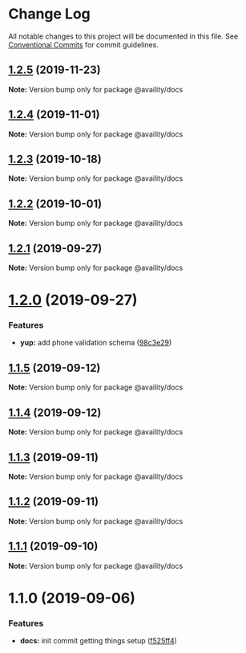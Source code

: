 # Change Log

All notable changes to this project will be documented in this file.
See [Conventional Commits](https://conventionalcommits.org) for commit guidelines.

## [1.2.5](https://github.com/Availity/sdk-js/compare/@availity/docs@1.2.4...@availity/docs@1.2.5) (2019-11-23)

**Note:** Version bump only for package @availity/docs





## [1.2.4](https://github.com/Availity/sdk-js/compare/@availity/docs@1.2.3...@availity/docs@1.2.4) (2019-11-01)

**Note:** Version bump only for package @availity/docs





## [1.2.3](https://github.com/Availity/sdk-js/compare/@availity/docs@1.2.2...@availity/docs@1.2.3) (2019-10-18)

**Note:** Version bump only for package @availity/docs





## [1.2.2](https://github.com/Availity/sdk-js/compare/@availity/docs@1.2.1...@availity/docs@1.2.2) (2019-10-01)

**Note:** Version bump only for package @availity/docs





## [1.2.1](https://github.com/Availity/sdk-js/compare/@availity/docs@1.2.0...@availity/docs@1.2.1) (2019-09-27)

**Note:** Version bump only for package @availity/docs





# [1.2.0](https://github.com/Availity/sdk-js/compare/@availity/docs@1.1.5...@availity/docs@1.2.0) (2019-09-27)


### Features

* **yup:** add phone validation schema ([98c3e29](https://github.com/Availity/sdk-js/commit/98c3e29))





## [1.1.5](https://github.com/Availity/sdk-js/compare/@availity/docs@1.1.4...@availity/docs@1.1.5) (2019-09-12)

**Note:** Version bump only for package @availity/docs





## [1.1.4](https://github.com/Availity/sdk-js/compare/@availity/docs@1.1.3...@availity/docs@1.1.4) (2019-09-12)

**Note:** Version bump only for package @availity/docs





## [1.1.3](https://github.com/Availity/sdk-js/compare/@availity/docs@1.1.2...@availity/docs@1.1.3) (2019-09-11)

**Note:** Version bump only for package @availity/docs





## [1.1.2](https://github.com/Availity/sdk-js/compare/@availity/docs@1.1.1...@availity/docs@1.1.2) (2019-09-11)

**Note:** Version bump only for package @availity/docs





## [1.1.1](https://github.com/Availity/sdk-js/compare/@availity/docs@1.1.0...@availity/docs@1.1.1) (2019-09-10)

**Note:** Version bump only for package @availity/docs





# 1.1.0 (2019-09-06)


### Features

* **docs:** init commit getting things setup ([f525ff4](https://github.com/Availity/sdk-js/commit/f525ff4))
